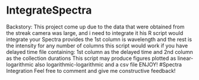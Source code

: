 # IntegrateSpectra
Backstory:
This project come up due to the data that were obtained from the streak camera was large, and i need to integrate it
his R script would integrate your Spectra provides the 1st column is wavelength and the rest is the intensity for any number of columns
this script would work if you have delayed time file containing: 1st column as the delayed time and 2nd column as the collection durations
This script may produce figures plotted as linear-logarithmic also logarithmic-logarithmic and a csv file
ENJOY!
#Spectra Integration
Feel free to comment and give me constructive feedback!
